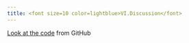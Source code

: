 ```yaml
---
title: <font size=10 color=lightblue>VI.Discussion</font>
---
```



[Look at the code](https://github.com/Jiayun-Zhang/LAMAS_project) from GitHub

